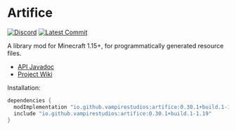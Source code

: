 # Artifice
[![Discord](https://img.shields.io/discord/901129108275216392?color=yellow&label=Discord)](https://discord.gg/63hmSTxyDA)
[![Latest Commit](https://img.shields.io/github/last-commit/vampire-studios/artifice/1.19)](https://github.com/vampire-studios/artifice/commits/master)

A library mod for Minecraft 1.15+, for programmatically generated resource files.

- [API Javadoc](https://htmlpreview.github.io/?https://github.com/vampire-studios/artifice/blob/master/doc/index.html)
- [Project Wiki](https://github.com/vampire-studios/artifice/blob/1.18/src/testmod/java/com/swordglowsblue/artifice/test/ArtificeTestMod.java)

Installation: 

```gradle
dependencies {
  modImplementation "io.github.vampirestudios:artifice:0.30.1+build.1-1.19"
  include "io.github.vampirestudios:artifice:0.30.1+build.1-1.19"
}
```